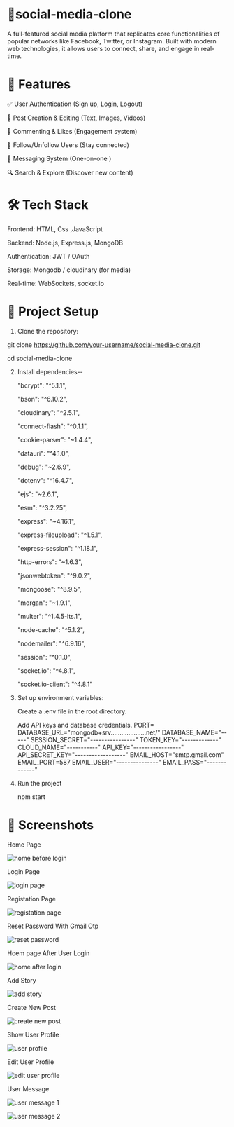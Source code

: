 # 📱social-media-clone
 
A full-featured social media platform that replicates core functionalities of popular networks like Facebook, Twitter, or Instagram. Built with modern web technologies, it allows users to connect, share, and engage in real-time.


# 🚀 Features
✅ User Authentication (Sign up, Login, Logout)

📝 Post Creation & Editing (Text, Images, Videos)

💬 Commenting & Likes (Engagement system)

👥 Follow/Unfollow Users (Stay connected)

📩 Messaging System (One-on-one )

🔍 Search & Explore (Discover new content)


# 🛠 Tech Stack
Frontend: HTML, Css ,JavaScript

Backend: Node.js, Express.js, MongoDB 

Authentication: JWT / OAuth

Storage: Mongodb / cloudinary (for media)

Real-time: WebSockets, socket.io 


# 📂 Project Setup
1. Clone the repository:

git clone https://github.com/your-username/social-media-clone.git

cd social-media-clone

2. Install dependencies--

    "bcrypt": "^5.1.1",
   
    "bson": "^6.10.2",
   
    "cloudinary": "^2.5.1",
   
    "connect-flash": "^0.1.1",
   
    "cookie-parser": "~1.4.4",
   
    "datauri": "^4.1.0",
   
    "debug": "~2.6.9",
   
    "dotenv": "^16.4.7",
   
    "ejs": "~2.6.1",
   
    "esm": "^3.2.25",
   
    "express": "~4.16.1",
   
    "express-fileupload": "^1.5.1",
   
    "express-session": "^1.18.1",
   
    "http-errors": "~1.6.3",
   
    "jsonwebtoken": "^9.0.2",
   
    "mongoose": "^8.9.5",
   
    "morgan": "~1.9.1",
   
    "multer": "^1.4.5-lts.1",
   
    "node-cache": "^5.1.2",
   
    "nodemailer": "^6.9.16",
   
    "session": "^0.1.0",
   
    "socket.io": "^4.8.1",
   
    "socket.io-client": "^4.8.1"

3. Set up environment variables:

    Create a .env file in the root directory.

    Add API keys and database credentials.
    PORT=
    DATABASE_URL="mongodb+srv....................net/"
    DATABASE_NAME="-----"
    SESSION_SECRET="----------------"
    TOKEN_KEY="-------------"
    CLOUD_NAME="-----------"
    API_KEY="-----------------"
    API_SECRET_KEY="------------------"
    EMAIL_HOST="smtp.gmail.com"
    EMAIL_PORT=587
    EMAIL_USER="---------------"
    EMAIL_PASS="-------------"

5. Run the project

    npm start


# 📸 Screenshots

Home Page

![home before login](https://github.com/user-attachments/assets/afa3cd3a-e216-4ee0-9d13-ff3a0785f3c9)

Login Page

![login page](https://github.com/user-attachments/assets/a6a5cb74-a600-4d74-bc25-19f1099c8fc3)

Registation Page

![registation page](https://github.com/user-attachments/assets/02a7ea22-87d1-443d-b0bc-83d09099ce49)

Reset Password With Gmail Otp

![reset password](https://github.com/user-attachments/assets/0ac93f54-696e-4204-94e8-61323fde5740)

Hoem page After User Login

![home after login](https://github.com/user-attachments/assets/42af63ef-c804-4196-aa4e-671a2bed9d38)

Add Story

![add story](https://github.com/user-attachments/assets/5261cb8b-2996-41aa-9058-06c5094a8ebf)

Create New Post

![create new post](https://github.com/user-attachments/assets/c55f6367-8c65-414a-924e-b4e9604bd3e7)

Show User Profile

![user profile](https://github.com/user-attachments/assets/74ce76ce-69f9-4ac4-912c-9a09588bdbce)

Edit User Profile

![edit user profile](https://github.com/user-attachments/assets/2306a32c-7082-4270-a57d-cb49a10f0a4b)

User Message

![user message 1](https://github.com/user-attachments/assets/41baf653-aad5-4a94-a7d5-04dda488b834)

![user message 2](https://github.com/user-attachments/assets/eca617b7-5891-4d87-9e02-9b94c202ee08)
